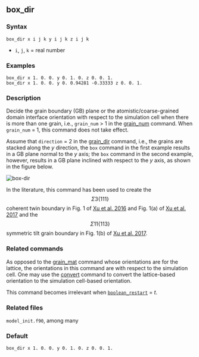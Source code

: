 ## box_dir

### Syntax

	box_dir x i j k y i j k z i j k

* `i`, `j`, `k` = real number

### Examples

	box_dir x 1. 0. 0. y 0. 1. 0. z 0. 0. 1.
	box_dir x 1. 0. 0. y 0. 0.94281 -0.33333 z 0. 0. 1.

### Description

Decide the grain boundary (GB) plane or the atomistic/coarse-grained domain interface orientation with respect to the simulation cell when there is more than one grain, i.e., `grain_num` > 1 in the [grain_num](grain_num.md) command. When `grain_num` = 1, this command does not take effect.

Assume that `direction` = 2 in the [grain_dir](grain_dir.md) command, i.e., the grains are stacked along the _y_ direction, the `box` command in the first example results in a GB plane normal to the _y_ axis; the `box` command in the second example, however, results in a GB plane inclined with respect to the _y_ axis, as shown in the figure below.

![box-dir](fig/box-dir.jpg)

In the literature, this command has been used to create the $$\Sigma 3\{111\}$$ coherent twin boundary in Fig. 1 of [Xu et al. 2016](http://dx.doi.org/10.1038/npjcompumats.2015.16) and Fig. 1(a) of [Xu et al. 2017](http://dx.doi.org/10.1007/s11837-017-2302-1) and the $$\Sigma 11\{113\}$$ symmetric tilt grain boundary in Fig. 1(b) of [Xu et al. 2017](http://dx.doi.org/10.1007/s11837-017-2302-1).

### Related commands

As opposed to the [grain\_mat](grain\_mat.md) command whose orientations are for the lattice, the orientations in this command are with respect to the simulation cell. One may use the [convert](convert.md) command to convert the lattice-based orientation to the simulation cell-based orientation.

This command becomes irrelevant when [`boolean_restart`](restart.md) = _t_.

### Related files

`model_init.f90`, among many

### Default

	box_dir x 1. 0. 0. y 0. 1. 0. z 0. 0. 1.